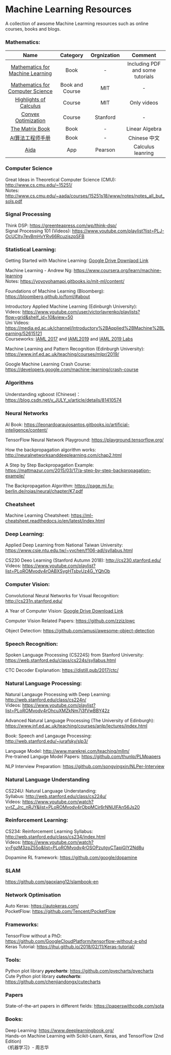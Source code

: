 # Machine Learning Resources  
A collection of awsome Machine Learming resources such as online courses, books and blogs.    

### Mathematics:
| Name | Category | Orgnization | Comment |
| :--: | :------: | :---------: | :-----: |
| [Mathematics for Machine Learning](https://mml-book.github.io/) | Book | - | Including PDF and some tutorials |
| [Mathematics for Computer Science](https://courses.csail.mit.edu/6.042/spring18/) | Book and Course | MIT | - |
| [Highlights of Calculus](https://ocw.mit.edu/resources/res-18-005-highlights-of-calculus-spring-2010/index.htm) | Course | MIT | Only videos |
| [Convex Optimization](https://lagunita.stanford.edu/courses/Engineering/CVX101/Winter2014/about) | Course | Stanford | - |
| [The Matrix Book](https://drive.google.com/file/d/1MVdWudAUxbcc0bByyr79R9QpiLysnLk0/view?usp=sharing) | Book | - | Linear Algebra |
| [AI算法工程师手册](http://www.huaxiaozhuan.com/ ) | Book | - | Chinese 中文 |
| [Aida](https://www.pearson.com/en-ca/learner/products-and-services/learning-and-engagement-tools/aida.html) | App | Pearson| Calculus leanring | 

### Computer Science  
Great Ideas in Theoretical Computer Science (CMU): http://www.cs.cmu.edu/~15251/  
Notes: http://www.cs.cmu.edu/~aada/courses/15251s18/www/notes/notes_all_but_sols.pdf  

### Signal Processing
Think DSP: https://greenteapress.com/wp/think-dsp/    
Signal Processing 101 (Videos): https://www.youtube.com/playlist?list=PLJ-OcUCIty7evBmHvYRv66RcuziszpSFB    

### Statistical Learning:  
Getting Started with Machine Learning: [Google Drive Downlaod Link](https://drive.google.com/file/d/1XcYbj0YJlVTHO1ZXyVqvaHbptrmiXic8/view?usp=sharing)  

Machine Learning - Andrew Ng: https://www.coursera.org/learn/machine-learning     
Notes: https://yoyoyohamapi.gitbooks.io/mit-ml/content/  

Foundations of Machine Learning (Bloomberg): https://bloomberg.github.io/foml/#about  

Introductory Applied Machine Learning (Edinburgh University):  
Videos: https://www.youtube.com/user/victorlavrenko/playlists?flow=grid&shelf_id=10&view=50   
Uni Videos: https://media.ed.ac.uk/channel/Introductory%2BApplied%2BMachine%2BLearning/52615121    
Courseworks: [IAML 2017](https://github.com/JamesOwers/iaml2017)  and [IAML2019](https://github.com/traikodinev/IAML2019) and [IAML 2019 Labs](https://github.com/amosstorkey/iaml-labs)    

Machine Learning and Pattern Recognition (Edinburgh University): https://www.inf.ed.ac.uk/teaching/courses/mlpr/2019/

Google Machine Learning Crash Course: https://developers.google.com/machine-learning/crash-course    

### Algorithms  
Understanding xgboost (Chinese)： https://blog.csdn.net/v_JULY_v/article/details/81410574  

### Neural Networks  
AI Book: https://leonardoaraujosantos.gitbooks.io/artificial-inteligence/content/    

TensorFlow Neural Network Playground: https://playground.tensorflow.org/    

How the backpropagation algorithm works: http://neuralnetworksanddeeplearning.com/chap2.html   

A Step by Step Backpropagation Example: https://mattmazur.com/2015/03/17/a-step-by-step-backpropagation-example/    

The Backpropagation Algorithm: https://page.mi.fu-berlin.de/rojas/neural/chapter/K7.pdf    

### Cheatsheet    
Machine Learning Cheatsheet: https://ml-cheatsheet.readthedocs.io/en/latest/index.html    

### Deep Learning:  
Applied Deep Learning from National Taiwan University: https://www.csie.ntu.edu.tw/~yvchen/f106-adl/syllabus.html   

CS230 Deeo Learning (Stanford Autumn 2018): http://cs230.stanford.edu/    
Videos: https://www.youtube.com/playlist?list=PLoROMvodv4rOABXSygHTsbvUz4G_YQhOb    

### Computer Vision:
Convolutional Neural Networks for Visual Recognition: http://cs231n.stanford.edu/  

A Year of Computer Vision: [Google Drive Download Link](https://drive.google.com/file/d/11EHeXgOoSTMnP8A0M4qEmf3JCVDO_rdG/view?usp=sharing)  

Computer Vision Related Papers: https://github.com/zziz/pwc

Object Detection: https://github.com/amusi/awesome-object-detection    

### Speech Recognition:  
Spoken Language Processing (CS224S) from Stanford University: https://web.stanford.edu/class/cs224s/syllabus.html  

CTC Decoder Explanation: https://distill.pub/2017/ctc/  

### Natural Language Processing:  
Natural Langauge Processing with Deep Learning: http://web.stanford.edu/class/cs224n/      
Videos: https://www.youtube.com/playlist?list=PLoROMvodv4rOhcuXMZkNm7j3fVwBBY42z   

Advanced Natural Language Processing (The University of Edinburgh): https://www.inf.ed.ac.uk/teaching/courses/anlp/lectures/index.html    

Book: Speech and Langauge Processing: http://web.stanford.edu/~jurafsky/slp3/    

Language Model: http://www.marekrei.com/teaching/mllm/  
Pre-trained Languge Model Papers: https://github.com/thunlp/PLMpapers    

NLP Interview Preparation: https://github.com/songyingxin/NLPer-Interview    

### Natural Language Understanding    
CS224U: Natural Language Understanding:    
Syllabus: http://web.stanford.edu/class/cs224u/    
Videos: https://www.youtube.com/watch?v=tZ_Jrc_nRJY&list=PLoROMvodv4rObpMCir6rNNUlFAn56Js20    

### Reinforcement Learning:    
CS234: Reinforcement Learning
Syllabus: http://web.stanford.edu/class/cs234/index.html    
Videos: https://www.youtube.com/watch?v=FgzM3zpZ55o&list=PLoROMvodv4rOSOPzutgyCTapiGlY2Nd8u    

Dopamine RL framework: https://github.com/google/dopamine    

### SLAM    
https://github.com/gaoxiang12/slambook-en    

### Network Optimisation    
Auto Keras: https://autokeras.com/    
PocketFlow: https://github.com/Tencent/PocketFlow    

### Frameworks:    
TensorFlow without a PhD: https://github.com/GoogleCloudPlatform/tensorflow-without-a-phd    
Keras Tutorial: https://jhui.github.io/2018/02/11/Keras-tutorial/

### Tools:
Python plot library ***pyecharts***: https://github.com/pyecharts/pyecharts    
Cute Python plot library ***cutecharts***: https://github.com/chenjiandongx/cutecharts    

### Papers
State-of-the-art papers in different fields: https://paperswithcode.com/sota    

### Books:
Deep Learning: https://www.deeplearningbook.org/    
Hands-on Machine Learning with Scikit-Learn, Keras, and TensorFlow (2nd Edition)     
《机器学习》- 周志华    

